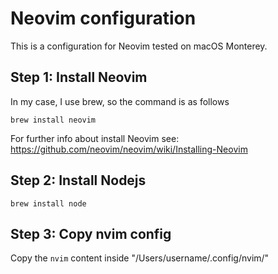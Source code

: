 # Neovim configuration 

This is a configuration for Neovim tested on macOS Monterey.

## Step 1: Install Neovim
In my case, I use brew, so the command is as follows

````commandline
brew install neovim  
````

For further info about install Neovim see: https://github.com/neovim/neovim/wiki/Installing-Neovim


## Step 2: Install Nodejs

````commandline
brew install node  
````

## Step 3: Copy nvim config  

Copy the ``nvim`` content inside "/Users/username/.config/nvim/"
